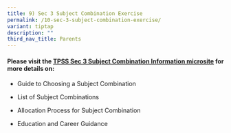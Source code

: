 ```yaml
---
title: 9) Sec 3 Subject Combination Exercise
permalink: /10-sec-3-subject-combination-exercise/
variant: tiptap
description: ""
third_nav_title: Parents
---
```

<h4>Please visit the <a href="https://sites.google.com/moe.edu.sg/tpsssubjectcombi/home?authuser=0" rel="noopener nofollow" target="_blank">TPSS Sec 3 Subject Combination Information microsite</a> for more details on:</h4>
<ul data-tight="true" class="tight">
<li>
<p>Guide to Choosing a Subject Combination</p>
</li>
<li>
<p>List of Subject Combinations</p>
</li>
<li>
<p>Allocation Process for Subject Combination</p>
</li>
<li>
<p>Education and Career Guidance</p>
</li>
</ul>
<p></p>
<p></p>